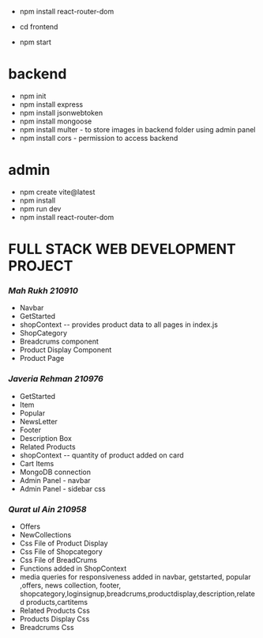 - npm install react-router-dom

- cd frontend 
- npm start

# backend
- npm init
- npm install express
- npm install jsonwebtoken
- npm install mongoose
- npm install multer - to store images in backend folder using admin panel
- npm install cors - permission to access backend

# admin
- npm create vite@latest
- npm install
- npm run dev
- npm install react-router-dom

# FULL STACK WEB DEVELOPMENT PROJECT

### *Mah Rukh 210910*
- Navbar 
- GetStarted
- shopContext -- provides product data to all pages in index.js
- ShopCategory
- Breadcrums component
- Product Display Component
- Product Page

### *Javeria Rehman 210976*
- GetStarted
- Item
- Popular
- NewsLetter
- Footer
- Description Box
- Related Products
- shopContext -- quantity of product added on card
- Cart Items
- MongoDB connection
- Admin Panel - navbar
- Admin Panel - sidebar css

### *Qurat ul Ain 210958*
- Offers
- NewCollections
- Css File of Product Display
- Css File of Shopcategory
- Css File of BreadCrums
- Functions added in ShopContext
- media queries for responsiveness added in navbar, getstarted, popular ,offers, news collection, footer, shopcategory,loginsignup,breadcrums,productdisplay,description,related products,cartitems
- Related Products Css
- Products Display Css
- Breadcrums Css

